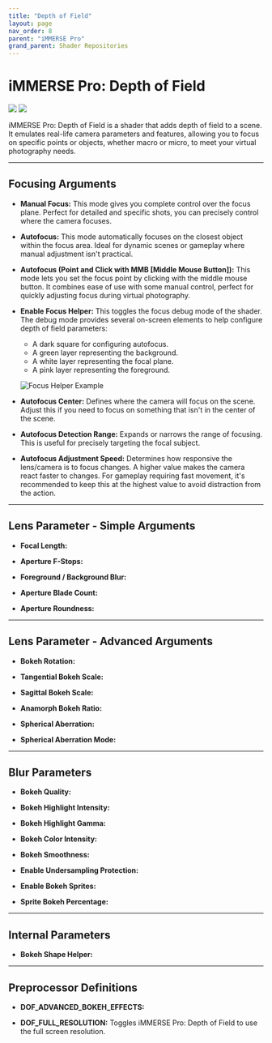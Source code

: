 ```yaml
---
title: "Depth of Field"
layout: page
nav_order: 8
parent: "iMMERSE Pro"
grand_parent: Shader Repositories
---
```


<!-- Calls the CSS for the script that runs the sliders on the page -->
<!-- Why this is required, I will never fucking know because I tried everything to possibly get it to work without needing it LMAO -->
<link rel="stylesheet" href="{{ '/assets/css/juxtapose.css' | relative_url }}">

# iMMERSE Pro: Depth of Field

<div class="juxtapose" data-mode="horizontal">
 <img src="../images/dof_header_off.webp" data-label="Disabled">
 <img src="../images/dof_header_on.webp" data-label="Enabled">
</div>

iMMERSE Pro: Depth of Field is a shader that adds depth of field to a scene. It emulates real-life camera parameters and features, allowing you to focus on specific points or objects, whether macro or micro, to meet your virtual photography needs.

---

## Focusing Arguments

* **Manual Focus:** This mode gives you complete control over the focus plane. Perfect for detailed and specific shots, you can precisely control where the camera focuses.

* **Autofocus:** This mode automatically focuses on the closest object within the focus area. Ideal for dynamic scenes or gameplay where manual adjustment isn't practical.

* **Autofocus (Point and Click with MMB [Middle Mouse Button]):** This mode lets you set the focus point by clicking with the middle mouse button. It combines ease of use with some manual control, perfect for quickly adjusting focus during virtual photography.

* **Enable Focus Helper:** This toggles the focus debug mode of the shader. The debug mode provides several on-screen elements to help configure depth of field parameters:
    * A dark square for configuring autofocus.
    * A green layer representing the background.
    * A white layer representing the focal plane.
    * A pink layer representing the foreground.

    ![Focus Helper Example](../images/dof_debug.png)


* **Autofocus Center:** Defines where the camera will focus on the scene. Adjust this if you need to focus on something that isn't in the center of the scene.

* **Autofocus Detection Range:** Expands or narrows the range of focusing. This is useful for precisely targeting the focal subject.

* **Autofocus Adjustment Speed:** Determines how responsive the lens/camera is to focus changes. A higher value makes the camera react faster to changes. For gameplay requiring fast movement, it's recommended to keep this at the highest value to avoid distraction from the action.

---

## Lens Parameter - Simple Arguments

* **Focal Length:** 

* **Aperture F-Stops:** 

* **Foreground / Background Blur:** 

* **Aperture Blade Count:** 

* **Aperture Roundness:** 

---

## Lens Parameter - Advanced Arguments

* **Bokeh Rotation:** 

* **Tangential Bokeh Scale:** 

* **Sagittal Bokeh Scale:** 

* **Anamorph Bokeh Ratio:** 

* **Spherical Aberration:** 

* **Spherical Aberration Mode:** 

---

## Blur Parameters

* **Bokeh Quality:** 

* **Bokeh Highlight Intensity:** 

* **Bokeh Highlight Gamma:**

* **Bokeh Color Intensity:**

* **Bokeh Smoothness:** 

* **Enable Undersampling Protection:** 

* **Enable Bokeh Sprites:** 

* **Sprite Bokeh Percentage:**

---

## Internal Parameters

* **Bokeh Shape Helper:** 

---

## Preprocessor Definitions

* **DOF_ADVANCED_BOKEH_EFFECTS:** 

* **DOF_FULL_RESOLUTION:** Toggles iMMERSE Pro: Depth of Field to use the full screen resolution.

<!-- Ending script that runs the sliders on the page -->
<script src="{{ '/assets/js/juxtapose.js' | relative_url }}"></script>
<script>
  document.addEventListener('DOMContentLoaded', function () {
    Juxtapose.make();
  });
</script>